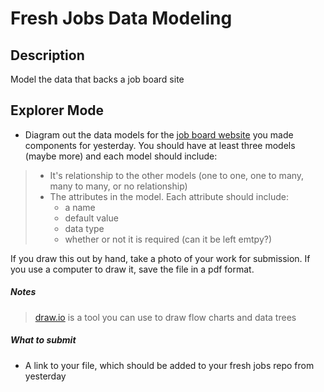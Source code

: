 # Fresh Jobs Data Modeling

## Description

Model the data that backs a job board site

## Explorer Mode

* Diagram out the data models for the [job board website](https://github.com/TIY-Austin-Front-End-Engineering/fresh-job-board-views) you made components for yesterday. You should have at least three models (maybe more) and each model should include:

> * It's relationship to the other models (one to one, one to many, many to many, or no relationship)
> * The attributes in the model. Each attribute should include:
> 	* a name
> 	* default value
> 	* data type
> 	* whether or not it is required (can it be left emtpy?)

If you draw this out by hand, take a photo of your work for submission. If you use a computer to draw it, save the file in a pdf format.

##### Notes

> [draw.io](https://www.draw.io/) is a tool you can use to draw flow charts and data trees

##### What to submit

* A link to your file, which should be added to your fresh jobs repo from yesterday
